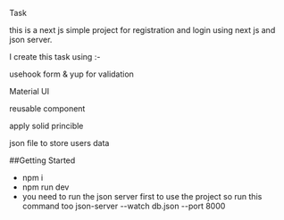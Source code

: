 
Task

this is a next js simple project for registration and login using next js and json server.

I create this task using :-

usehook form & yup for validation

Material UI

reusable component

apply solid princible

json file to store users data

   ##Getting Started
   - npm i
   - npm run dev
   - you need to run the json server first to use the project so run this command too json-server --watch db.json --port 8000
